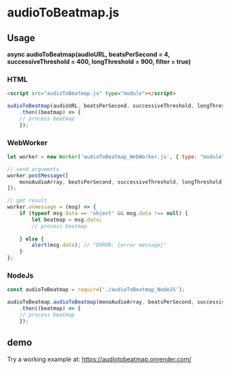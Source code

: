 # audioToBeatmap.js

## Usage
**async audioToBeatmap(audioURL, beatsPerSecond = 4, successiveThreshold = 400, longThreshold = 900, filter = true)**

### HTML
```html
<script src="audioToBeatmap.js" type="module"></script>
```
```javascript
audioToBeatmap(audioURL, beatsPerSecond, successiveThreshold, longThreshold, filter)
    .then((beatmap) => {
    // process beatmap
    });
```

### WebWorker
```javascript
let worker = new Worker('audioToBeatmap_WebWorker.js', { type: "module" });

// send arguments
worker.postMessage([
    monoAudioArray, beatsPerSecond, successiveThreshold, longThreshold, filter
]);

// get result
worker.onmessage = (msg) => {
    if (typeof msg.data == 'object' && msg.data !== null) {
        let beatmap = msg.data;
        // process beatmap
    
    } else {
        alert(msg.data); // "ERROR: {error message}"
    }
};
```

### NodeJs
```javascript
const audioToBeatmap = require('./audioToBeatmap_NodeJS');

audioToBeatmap.audioToBeatmap(monoAudioArray, beatsPerSecond, successiveThreshold, longThreshold, filter)
    .then((beatmap) => {
    // process beatmap
    });
```

## demo
Try a working example at: <https://audiotobeatmap.onrender.com/>